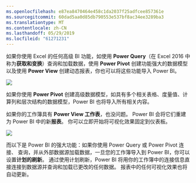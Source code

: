 ```yaml
---
ms.openlocfilehash: e87ea8470464e458c1da2037f25adfcee857361e
ms.sourcegitcommit: 60dad5aa0d85db790553e537bf8ac34ee3289ba3
ms.translationtype: MT
ms.contentlocale: zh-CN
ms.lasthandoff: 05/29/2019
ms.locfileid: "61271231"
---
```

如果你使用 Excel 的任何高级 BI 功能，如使用 **Power Query**（在 Excel 2016 中称为**获取和变换**）查询和加载数据，使用 **Power Pivot** 创建功能强大的数据模型以及使用 **Power View** 创建动态报表，你也可以将这些功能导入 Power BI。

![](media/5-3-import-powerpivot-powerview/5-3_1.png)

如果你使用 **Power Pivot** 创建高级数据模型，如具有多个相关表格、度量值、计算列和层次结构的数据模型，Power BI 也将导入所有相关内容。

如果你的工作簿具有 **Power View 工作表**，也没问题。 Power BI 会将它们重建为 Power BI 中的新**报表**。 你可以立即开始将可视化效果固定到仪表板。

![](media/5-3-import-powerpivot-powerview/5-3_2.png)

而以下是 Power BI 的强大功能：如果你使用 Power Query 或 Power Pivot 连接、 查询，并从外部数据源加载数据，一旦您的工作簿导入到 Power BI，你可以设置**计划的刷新**。 通过使用计划刷新，Power BI 将用你的工作簿中的连接信息直接连接到数据源并查询和加载已更改的任何数据。 报表中的任何可视化效果也将自动更新。

